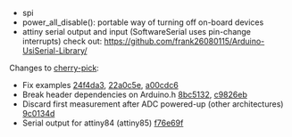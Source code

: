 - spi
- power_all_disable(): portable way of turning off on-board devices
- attiny serial output and input (SoftwareSerial uses pin-change interrupts)
  check out: https://github.com/frank26080115/Arduino-UsiSerial-Library/

Changes to [cherry-pick](https://coderwall.com/p/sgpksw/git-cherry-pick-from-another-repository):
- Fix examples [24f4da3](../../pull/1/commits/24f4da3da3708afffd84b18a1d0eae57e9efe090), [22a0c5e](../../pull/1/commits/22a0c5e7e95045155747080efe3635d3282b1631), [a00cdc6](../../pull/1/commits/a00cdc6fc1ee24cae271a7311230b0f440f8d6db)
- Break header dependencies on Arduino.h [8bc5132](../../pull/1/commits/8bc51324a0a8600c6d9ac1b4640dca0f62cff15f), [c9826eb](../../pull/1/commits/c9826ebaf46e34b78b040b64785bccfb3ba6918c)
- Discard first measurement after ADC powered-up (other architectures) [9c0134d](../../pull/1/commits/9c0134dbec1f41d2fa2df3544dd93fbef94d8436)
- Serial output for attiny84 (attiny85) [f76e69f](../../pull/1/commits/f76e69ffd1273028b8b831aa7603468d7f8a4fe5)
